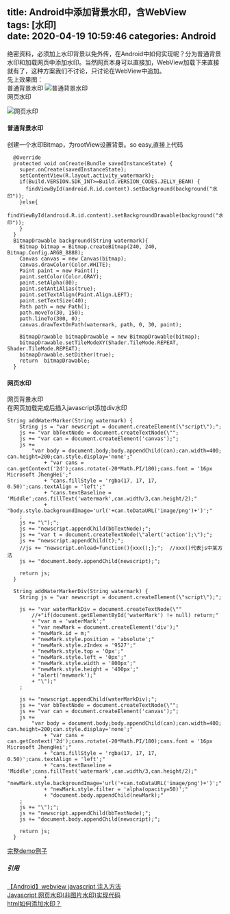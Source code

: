 title: Android中添加背景水印，含WebView  
tags: [水印]  
date: 2020-04-19 10:59:46
categories: Android
---

绝密资料，必须加上水印背景以免外传，在Android中如何实现呢？分为普通背景水印和加载网页中添加水印。当然网页本身可以直接加，WebView加载下来直接就有了，这种方案我们不讨论，只讨论在WebView中追加。  
先上效果图：  
普通背景水印 
![普通背景水印](bg.jpeg)  
网页水印  
<!--more-->
![网页水印](webview.jpeg)

####  普通背景水印
创建一个水印Bitmap，为rootView设置背景。so easy,直接上代码 
 
```
  @Override
  protected void onCreate(Bundle savedInstanceState) {
    super.onCreate(savedInstanceState);
    setContentView(R.layout.activity_watermark);
    if(Build.VERSION.SDK_INT>=Build.VERSION_CODES.JELLY_BEAN) {
      findViewById(android.R.id.content).setBackground(background("水印"));
    }else{
      findViewById(android.R.id.content).setBackgroundDrawable(background("水印"));
    }
  }
  BitmapDrawable background(String watermark){
    Bitmap bitmap = Bitmap.createBitmap(240, 240, Bitmap.Config.ARGB_8888);
    Canvas canvas = new Canvas(bitmap);
    canvas.drawColor(Color.WHITE);
    Paint paint = new Paint();
    paint.setColor(Color.GRAY);
    paint.setAlpha(80);
    paint.setAntiAlias(true);
    paint.setTextAlign(Paint.Align.LEFT);
    paint.setTextSize(40);
    Path path = new Path();
    path.moveTo(30, 150);
    path.lineTo(300, 0);
    canvas.drawTextOnPath(watermark, path, 0, 30, paint);

    BitmapDrawable bitmapDrawable = new BitmapDrawable(bitmap);
    bitmapDrawable.setTileModeXY(Shader.TileMode.REPEAT, Shader.TileMode.REPEAT);
    bitmapDrawable.setDither(true);
    return  bitmapDrawable;
  }
```

####  网页水印
网页背景水印  
在网页加载完成后插入javascript添加div水印  
```
String addWaterMarker(String watermark) {
    String js = "var newscript = document.createElement(\"script\");";
    js += "var bbTextNode = document.createTextNode(\"";
    js += "var can = document.createElement('canvas');";
    js +=
        "var body = document.body;body.appendChild(can);can.width=400; can.height=200;can.style.display='none';"
            + "var cans = can.getContext('2d');cans.rotate(-20*Math.PI/180);cans.font = '16px Microsoft JhengHei';"
            + "cans.fillStyle = 'rgba(17, 17, 17, 0.50)';cans.textAlign = 'left';"
            + "cans.textBaseline = 'Middle';cans.fillText('watermark',can.width/3,can.height/2);"
            + "body.style.backgroundImage='url('+can.toDataURL('image/png')+')';"
    ;
    js += "\");";
    js += "newscript.appendChild(bbTextNode);";
    js += "var t = document.createTextNode(\"alert('action');\");";
    js += "newscript.appendChild(t);";
    //js += "newscript.onload=function(){xxx();};";  //xxx()代表js中某方法
    js += "document.body.appendChild(newscript);";

    return js;
  }

  String addWaterMarkerDiv(String watermark) {
    String js = "var newscript = document.createElement(\"script\");";

    js += "var waterMarkDiv = document.createTextNode(\""
        //+"if(document.getElementById('waterMark') != null) return;"
        + "var m = 'waterMark';"
        + "var newMark = document.createElement('div');"
        + "newMark.id = m;"
        + "newMark.style.position = 'absolute';"
        + "newMark.style.zIndex = '9527';"
        + "newMark.style.top = '0px';"
        + "newMark.style.left = '0px';"
        + "newMark.style.width = '800px';"
        + "newMark.style.height = '400px';"
        + "alert('newmark');"
        + "\");"
    ;

    js += "newscript.appendChild(waterMarkDiv);";
    js += "var bbTextNode = document.createTextNode(\"";
    js += "var can = document.createElement('canvas');";
    js +=
        "var body = document.body;body.appendChild(can);can.width=400; can.height=200;can.style.display='none';"
            + "var cans = can.getContext('2d');cans.rotate(-20*Math.PI/180);cans.font = '16px Microsoft JhengHei';"
            + "cans.fillStyle = 'rgba(17, 17, 17, 0.50)';cans.textAlign = 'left';"
            + "cans.textBaseline = 'Middle';cans.fillText('watermark',can.width/3,can.height/2);"
            + "newMark.style.backgroundImage='url('+can.toDataURL('image/png')+')';"
            + "newMark.style.filter = 'alpha(opacity=50)';"
            + "document.body.appendChild(newMark);"
    ;
    js += "\");";
    js += "newscript.appendChild(bbTextNode);";
    js += "document.body.appendChild(newscript);";

    return js;
  }
```

[完整demo例子](https://github.com/2tu/Demos/tree/master/app/src/main/java/com/tu/example/watermark)


##### 引用 
[【Android】webview javascript 注入方法](https://www.cnblogs.com/rayray/p/3680500.html)  
[Javascript 网页水印(非图片水印)实现代码](https://m.jb51.net/article/22279.htm)  
[html如何添加水印？](https://segmentfault.com/q/1010000011817297) 